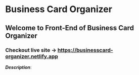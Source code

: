 # Business Card Organizer
## Welcome to Front-End of Business Card Organizer
### Checkout live site -> https://businesscard-organizer.netlify.app 


**_Description_**:  
